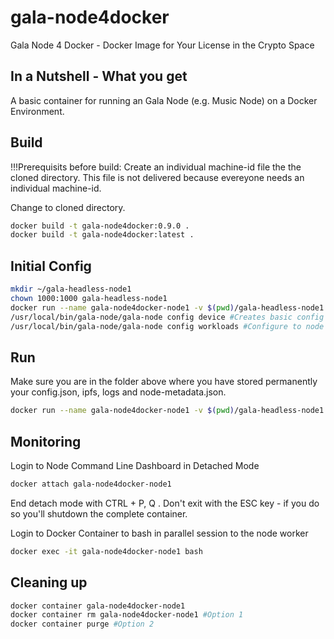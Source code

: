 # gala-node4docker
Gala Node 4 Docker - Docker Image for Your License in the Crypto Space

## In a Nutshell - What you get
A basic container for running an Gala Node (e.g. Music Node) on a Docker Environment.

## Build
!!!Prerequisits before build: Create an individual machine-id file the the cloned directory. This file is not delivered because evereyone needs an individual machine-id.

Change to cloned directory.
 
```bash
docker build -t gala-node4docker:0.9.0 .
docker build -t gala-node4docker:latest .
```

## Initial Config
```bash
mkdir ~/gala-headless-node1
chown 1000:1000 gala-headless-node1
docker run --name gala-node4docker-node1 -v $(pwd)/gala-headless-node1:/opt/gala-headless-node -it gala-node4docker:0.9.0 bash
/usr/local/bin/gala-node/gala-node config device #Creates basic config files, and authenticates machine to your Gala account
/usr/local/bin/gala-node/gala-node config workloads #Configure to node type (e.g. music node)
```

## Run
Make sure you are in the folder above where you have stored permanently your config.json, ipfs, logs and node-metadata.json.

```bash
docker run --name gala-node4docker-node1 -v $(pwd)/gala-headless-node1:/opt/gala-headless-node -itd gala-node4docker:0.9.0
```

## Monitoring


Login to Node Command Line Dashboard in Detached Mode
```bash
docker attach gala-node4docker-node1
```
End detach mode with CTRL + P, Q . Don't exit with the ESC key - if you do so you'll shutdown the complete container.

Login to Docker Container to bash in parallel session to the node worker
```bash
docker exec -it gala-node4docker-node1 bash
```

## Cleaning up
```bash
docker container gala-node4docker-node1
docker container rm gala-node4docker-node1 #Option 1
docker container purge #Option 2
```
